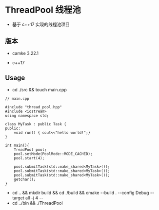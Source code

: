 # ThreadPool 线程池

- 基于 c++17 实现的线程池项目

## 版本

- camke 3.22.1

- c++17

## Usage

- cd ./src && touch main.cpp

```
// main.cpp

#include "thread_pool.hpp"
#include <iostream>
using namespace std;

class MyTask : public Task {
public:
	void run() { cout<<"hello world!";}
}

int main(){
	TreadPool pool;
	pool.setMode(PoolMode::MODE_CACHED);
	pool.start(4);

	pool.submitTask(std::make_shared<MyTask>());
	pool.submitTask(std::make_shared<MyTask>());
	pool.submitTask(std::make_shared<MyTask>());
	getchar();
}
```

- cd .. && mkdir build && cd ./build && cmake --build . --config Debug --target all -j 4 --
- cd ../bin && ./ThreadPool

